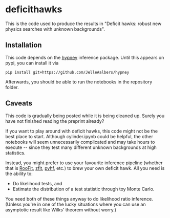 # deficithawks
This is the code used to produce the results in  "Deficit hawks: robust new physics searches with unknown backgrounds".

## Installation

This code depends on the [hypney](https://github.com/JelleAalbers/hypney) inference package. Until this appears on pypi, you can install it via
```
pip install git+https://github.com/JelleAalbers/hypney
```

Afterwards, you should be able to run the notebooks in the repository folder.

## Caveats

This code is gradually being posted while it is being cleaned up. Surely you have not finished reading the preprint already?

If you want to play around with deficit hawks, this code might not be the best place to start. Although cylinder.ipynb could be helpful, the other notebooks will seem unnecessarily complicated and may take hours to execute -- since they test many different unknown backgrounds at high statistics.

Instead, you might prefer to use your favourite inference pipeline (whether that is [RooFit](https://root.cern/manual/roofit/), [zfit](https://github.com/zfit/zfit), [pyhf](https://github.com/scikit-hep/pyhf), etc.) to brew your own deficit hawk. All you need is the ability to:

  * Do likelihood tests, and
  * Estimate the distribution of a test statistic through toy Monte Carlo.

You need both of these things anyway to do likelihood ratio inference. (Unless you're in one of the lucky situations where you can use an asymptotic result like Wilks' theorem without worry.)
